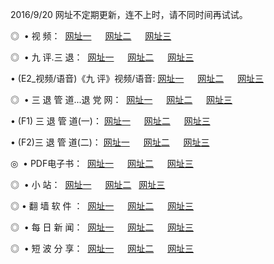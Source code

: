 2016/9/20 网址不定期更新，连不上时，请不同时间再试试。
<p>◎   • 视 频： 
<a href="http://may.taiwans.tw/tv/" target="_blank">网址一</a> 　 
<a href="http://may.taiwans.tw/9018.html" target="_blank">网址二</a> 　 
<a href="http://may.taiwans.tw/9449.html" target="_blank">网址三</a></p>
<p>◎   • 九 评.三 退：  
<a href="http://may.taiwans.tw/tt/" target="_blank">网址一</a> 　 
<a href="http://may.taiwans.tw/v2/" target="_blank">网址二</a> 　 
<a href="http://may.taiwans.tw/t/" target="_blank">网址三</a> 　</p>
<p>  • (E2_视频/语音)《九 评》视频/语音: 
<a href="http://may.taiwans.tw/7738.html" target="_blank">网址一</a> 　 
<a href="http://may.taiwans.tw/7614.html" target="_blank">网址二</a> 　 
<a href="http://may.taiwans.tw/7633.html" target="_blank">网址三</a></p>
<p>◎   • 三 退 管 道...退 党 网：  
<a href="http://may.taiwans.tw/go/8/" target="_blank">网址一</a> 　 
<a href="http://may.taiwans.tw/go/8/" target="_blank">网址二</a> 　 
<a href="http://may.taiwans.tw/go/8/" target="_blank">网址三</a></p>
<p>  • (F1) 三 退 管 道(一)： 
<a href="http://may.taiwans.tw/dd/" target="_blank">网址一</a> 　 
<a href="http://may.taiwans.tw/dd/" target="_blank">网址二</a> 　 
<a href="http://may.taiwans.tw/dd/" target="_blank">网址三</a></p>
<p>  • (F2)三 退 管 道(二)： 
<a href="http://may.taiwans.tw/d/" target="_blank">网址一</a> 　 
<a href="http://may.taiwans.tw/d/" target="_blank">网址二</a> 　 
<a href="http://may.taiwans.tw/d/" target="_blank">网址三</a></p>
<p>◎   • PDF电子书：  
<a href="http://may.taiwans.tw/p/" target="_blank">网址一</a> 　 
<a href="http://may.taiwans.tw/p/" target="_blank">网址二</a> 　 
<a href="http://may.taiwans.tw/p/" target="_blank">网址三</a></p>
<p>◎ </span>  •  小 站：  
<a href="http://may.taiwans.tw/" target="_blank">网址一</a> 　 
<a href="http://may.taiwans.tw/" target="_blank">网址二</a>   
<a href="http://may.taiwans.tw/" target="_blank">网址三</a></p>
<p>◎  • 翻 墙 软 件 ：  
<a href="http://may.taiwans.tw/ff/" target="_blank">网址一</a> 　 
<a href="http://may.taiwans.tw/ff/" target="_blank">网址二</a> 　 
<a href="http://may.taiwans.tw/ff/" target="_blank">网址三</a></p>
<p>◎ </span>  • 每 日 新 闻：  
<a href="http://may.taiwans.tw/day/" target="_blank">网址一</a> 　 
<a href="http://may.taiwans.tw/day/" target="_blank">网址二</a> 　 
<a href="http://may.taiwans.tw/day/" target="_blank">网址三</a></p>
<p>◎ </span>  • 短 波 分 享：  
<a href="http://may.taiwans.tw/h/" target="_blank">网址一</a> 　 
<a href="http://may.taiwans.tw/h/" target="_blank">网址二</a> 　 
<a href="http://may.taiwans.tw/h/" target="_blank">网址三</a></p>
